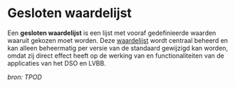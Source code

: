 # Gesloten waardelijst

Een **gesloten waardelijst** is een lijst met vooraf
gedefinieerde waarden waaruit gekozen moet worden. Deze [waardelijst](#begrip-waardelijst) wordt
centraal beheerd en kan alleen beheermatig per versie van de standaard gewijzigd
kan worden, omdat zij direct effect heeft op de werking van en functionaliteiten
van de applicaties van het DSO en LVBB.

*bron: TPOD*

